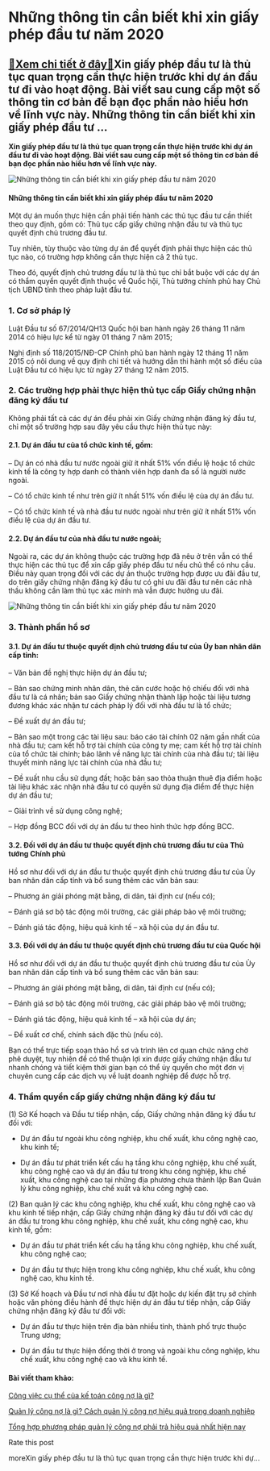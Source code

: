 Những thông tin cần biết khi xin giấy phép đầu tư năm 2020
==========================================================

[:gift:Xem chi tiết ở đây:gift:](https://hddtvn.com/nhung-thong-tin-can-biet-khi-xin-giay-phep-dau-tu-nam-2020/)Xin giấy phép đầu tư là thủ tục quan trọng cần thực hiện trước khi dự án đầu tư đi vào hoạt động. Bài viết sau cung cấp một số thông tin cơ bản để bạn đọc phần nào hiểu hơn về lĩnh vực này. Những thông tin cần biết khi xin giấy phép đầu tư …
-------------------------------------------------------------------------------------------------------------------------------------------------------------------------------------------------------------------------------------------------

**Xin giấy phép đầu tư là thủ tục quan trọng cần thực hiện trước khi dự án đầu tư đi vào hoạt động. Bài viết sau cung cấp một số thông tin cơ bản để bạn đọc phần nào hiểu hơn về lĩnh vực này.**


![Những thông tin cần biết khi xin giấy phép đầu tư năm 2020](https://hddtvn.com/wp-content/uploads/2021/01/marketing-strategy-financial-analytic-company_33099-1830.jpg "Những thông tin cần biết khi xin giấy phép đầu tư năm 2020")


#### Những thông tin cần biết khi xin giấy phép đầu tư năm 2020


Một dự án muốn thực hiện cần phải tiến hành các thủ tục đầu tư cần thiết theo quy định, gồm có: Thủ tục cấp giấy chứng nhận đầu tư và thủ tục quyết định chủ trương đầu tư.


Tuy nhiên, tùy thuộc vào từng dự án để quyết định phải thực hiện các thủ tục nào, có trường hợp không cần thực hiện cả 2 thủ tục.


Theo đó, quyết định chủ trương đầu tư là thủ tục chỉ bắt buộc với các dự án có thẩm quyền quyết định thuộc về Quốc hội, Thủ tướng chính phủ hay Chủ tịch UBND tỉnh theo pháp luật đầu tư.


### 1. Cơ sở pháp lý


Luật Đầu tư số 67/2014/QH13 Quốc hội ban hành ngày 26 tháng 11 năm 2014 có hiệu lực kể từ ngày 01 tháng 7 năm 2015;


Nghị định số 118/2015/NĐ-CP Chính phủ ban hành ngày 12 tháng 11 năm 2015 có nôi dung về quy định chi tiết và hướng dẫn thi hành một số điều của Luật Đầu tư có hiệu lực từ ngày 27 tháng 12 năm 2015.


### 2. Các trường hợp phải thực hiện thủ tục cấp Giấy chứng nhận đăng ký đầu tư


Không phải tất cả các dự án đều phải xin Giấy chứng nhận đăng ký đầu tư, chỉ một số trường hợp sau đây yêu cầu thực hiện thủ tục này:


#### 2.1. Dự án đầu tư của tổ chức kinh tế, gồm:


– Dự án có nhà đầu tư nước ngoài giữ ít nhất 51% vốn điều lệ hoặc tổ chức kinh tế là công ty hợp danh có thành viên hợp danh đa số là người nước ngoài.


– Có tổ chức kinh tế như trên giữ ít nhất 51% vốn điều lệ của dự án đầu tư.


– Có tổ chức kinh tế và nhà đầu tư nước ngoài như trên giữ ít nhất 51% vốn điều lệ của dự án đầu tư.


#### 2.2. Dự án đầu tư của nhà đầu tư nước ngoài;


Ngoài ra, các dự án không thuộc các trường hợp đã nêu ở trên vẫn có thể thực hiện các thủ tục để xin cấp giấy phép đầu tư nếu chủ thể có nhu cầu. Điều này quan trọng đối với các dự án thuộc trường hợp được ưu đãi đầu tư, do trên giấy chứng nhận đăng ký đầu tư có ghi ưu đãi đầu tư nên các nhà thầu không cần làm thủ tục xác minh mà vẫn được hưởng ưu đãi.


![Những thông tin cần biết khi xin giấy phép đầu tư năm 2020](https://hddtvn.com/wp-content/uploads/2021/01/close-up-statistics-with-employees-background_1098-2920-1.jpg "Những thông tin cần biết khi xin giấy phép đầu tư năm 2020")


### 3. Thành phần hồ sơ


#### 3.1. Dự án đầu tư thuộc quyết định chủ trương đầu tư của Ủy ban nhân dân cấp tỉnh:


– Văn bản đề nghị thực hiện dự án đầu tư;


– Bản sao chứng minh nhân dân, thẻ căn cước hoặc hộ chiếu đối với nhà đầu tư là cá nhân; bản sao Giấy chứng nhận thành lập hoặc tài liệu tương đương khác xác nhận tư cách pháp lý đối với nhà đầu tư là tổ chức;


– Đề xuất dự án đầu tư;


– Bản sao một trong các tài liệu sau: báo cáo tài chính 02 năm gần nhất của nhà đầu tư; cam kết hỗ trợ tài chính của công ty mẹ; cam kết hỗ trợ tài chính của tổ chức tài chính; bảo lãnh về năng lực tài chính của nhà đầu tư; tài liệu thuyết minh năng lực tài chính của nhà đầu tư;


– Đề xuất nhu cầu sử dụng đất; hoặc bản sao thỏa thuận thuê địa điểm hoặc tài liệu khác xác nhận nhà đầu tư có quyền sử dụng địa điểm để thực hiện dự án đầu tư;


– Giải trình về sử dụng công nghệ;


– Hợp đồng BCC đối với dự án đầu tư theo hình thức hợp đồng BCC.


#### 3.2. Đối với dự án đầu tư thuộc quyết định chủ trương đầu tư của Thủ tướng Chính phủ


Hồ sơ như đối với dự án đầu tư thuộc quyết định chủ trương đầu tư của Ủy ban nhân dân cấp tỉnh và bổ sung thêm các văn bản sau:


– Phương án giải phóng mặt bằng, di dân, tái định cư (nếu có);


– Đánh giá sơ bộ tác động môi trường, các giải pháp bảo vệ môi trường;


– Đánh giá tác động, hiệu quả kinh tế – xã hội của dự án đầu tư.


#### 3.3. Đối với dự án đầu tư thuộc quyết định chủ trương đầu tư của Quốc hội


Hồ sơ như đối với dự án đầu tư thuộc quyết định chủ trương đầu tư của Ủy ban nhân dân cấp tỉnh và bổ sung thêm các văn bản sau:


– Phương án giải phóng mặt bằng, di dân, tái định cư (nếu có);


– Đánh giá sơ bộ tác động môi trường, các giải pháp bảo vệ môi trường;


– Đánh giá tác động, hiệu quả kinh tế – xã hội của dự án;


– Đề xuất cơ chế, chính sách đặc thù (nếu có).


Bạn có thể trực tiếp soạn thảo hồ sơ và trình lên cơ quan chức năng chờ phê duyệt, tuy nhiên để có thể thuận lợi xin được giấy chứng nhận đầu tư nhanh chóng và tiết kiệm thời gian bạn có thể ủy quyền cho một đơn vị chuyên cung cấp các dịch vụ về luật doanh nghiệp để được hỗ trợ.


### 4. Thẩm quyền cấp giấy chứng nhận đăng ký đầu tư


(1) Sở Kế hoạch và Đầu tư tiếp nhận, cấp, Giấy chứng nhận đăng ký đầu tư đối với:


+ Dự án đầu tư ngoài khu công nghiệp, khu chế xuất, khu công nghệ cao, khu kinh tế;


+ Dự án đầu tư phát triển kết cấu hạ tầng khu công nghiệp, khu chế xuất, khu công nghệ cao và dự án đầu tư trong khu công nghiệp, khu chế xuất, khu công nghệ cao tại những địa phương chưa thành lập Ban Quản lý khu công nghiệp, khu chế xuất và khu công nghệ cao.


(2) Ban quản lý các khu công nghiệp, khu chế xuất, khu công nghệ cao và khu kinh tế tiếp nhận, cấp Giấy chứng nhận đăng ký đầu tư đối với các dự án đầu tư trong khu công nghiệp, khu chế xuất, khu công nghệ cao, khu kinh tế, gồm:


+ Dự án đầu tư phát triển kết cấu hạ tầng khu công nghiệp, khu chế xuất, khu công nghệ cao;


+ Dự án đầu tư thực hiện trong khu công nghiệp, khu chế xuất, khu công nghệ cao, khu kinh tế.


(3) Sở Kế hoạch và Đầu tư nơi nhà đầu tư đặt hoặc dự kiến đặt trụ sở chính hoặc văn phòng điều hành để thực hiện dự án đầu tư tiếp nhận, cấp Giấy chứng nhận đăng ký đầu tư đối với:


+ Dự án đầu tư thực hiện trên địa bàn nhiều tỉnh, thành phố trực thuộc Trung ương;


+ Dự án đầu tư thực hiện đồng thời ở trong và ngoài khu công nghiệp, khu chế xuất, khu công nghệ cao và khu kinh tế.


#### Bài viết tham khảo:


[Công việc cụ thể của kế toán công nợ là gì?](#)


[Quản lý công nợ là gì? Cách quản lý công nợ hiệu quả trong doanh nghiệp](#)


[Tổng hợp phương pháp quản lý công nợ phải trả hiệu quả nhất hiện nay](#)








































Rate this post


moreXin giấy phép đầu tư là thủ tục quan trọng cần thực hiện trước khi dự…

